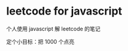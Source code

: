 # leetcode for javascript

个人使用 javascript 解 leetcode 的笔记

定个小目标：把 1000 个点亮
<show-all-questions />
<!-- ## 导航 -->

<!-- - 401-500
    + [414 第三大的数](401-500/414.md)
    + [442 数组中重复的数据](401-500/442.md)
    + [448 找到所有数组中消失的数字](401-500/448.md)
    + [485 最大连续 1 的个数](401-500/485.md)
    + [495 提莫攻击](401-500/495.md)

- 601-700
    + [628 三个数的最大乘积](601-700/628.md)
    + [645 错误的集合](601-700/645.md)
    + [697 数组的度](601-700/697.md) -->